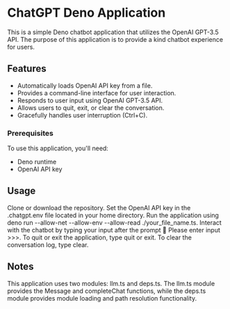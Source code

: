 # ChatGPT Deno Application

This is a simple Deno chatbot application that utilizes the OpenAI GPT-3.5 API. The purpose of this application is to provide a kind chatbot experience for users.

## Features

- Automatically loads OpenAI API key from a file.
- Provides a command-line interface for user interaction.
- Responds to user input using OpenAI GPT-3.5 API.
- Allows users to quit, exit, or clear the conversation.
- Gracefully handles user interruption (Ctrl+C).

### Prerequisites

To use this application, you'll need:

- Deno runtime
- OpenAI API key

## Usage

Clone or download the repository.
Set the OpenAI API key in the .chatgpt.env file located in your home directory.
Run the application using deno run --allow-net --allow-env --allow-read ./your_file_name.ts.
Interact with the chatbot by typing your input after the prompt 🤖 Please enter input >>>.
To quit or exit the application, type quit or exit.
To clear the conversation log, type clear.

## Notes

This application uses two modules: llm.ts and deps.ts. The llm.ts module provides the Message and completeChat functions, while the deps.ts module provides module loading and path resolution functionality.
